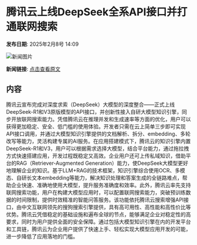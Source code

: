 # 腾讯云上线DeepSeek全系API接口并打通联网搜索

**发布日期**: 2025年2月8号 14:09

![新闻图片](https://pic.chinaz.com/picmap/202305220932154182_2.jpg)

**新闻链接**: [点击查看原文](https://www.aibase.com/zh/news/15175)

## 内容

腾讯云宣布完成对深度求索（DeepSeek）大模型的深度整合——正式上线DeepSeek-R1和V3原版模型的API接口，并创新性接入自研大模型知识引擎，同步开放联网搜索能力。凭借腾讯云在推理并发和生成速率等方面的优化，用户可以获得更加稳定、安全、低门槛的使用体验。开发者只需在云上简单三步即可实现API接口调用，并通过大模型知识引擎提供的文档解析、拆分、embedding、多轮改写等能力，灵活构建专属的AI服务。在应用搭建模式下，腾讯云的知识引擎内置DeepSeek-R1和V3，用户可以根据需求选择大模型，结合平台能力，通过拖拉拽方式快速搭建应用，开发过程既稳定又高效。企业用户还可上传私域知识，借助平台的RAG（Retriever-Augmented Generation）能力，使DeepSeek大模型更好地理解企业的知识。基于LLM+RAG的技术框架，知识引擎综合使用OCR、多模态、自研长文本embedding等能力，解决知识处理和答案生成的全链路难点，帮助企业快速、准确地使用大模型，提升服务准确度和效率。此外，腾讯云率先支持联网搜索功能，用户在构建大模型应用时，可以配置联网搜索能力，突破预训练数据的时间限制，提供时效精准的智能问答服务。该功能依托腾讯云搜索增强API接口，由中文互联网领先的搜狗搜索引擎提供，具有高可用性、高性能和高性价比等优势。腾讯云凭借稳定的基础设施和遍布全球的节点，能够满足企业对稳定性的高要求，同时为用户提供全面的安全保障。通过包括大模型知识引擎在内的开发平台和工具链，腾讯云为企业用户提供了快速上手、轻松实现大模型应用开发的可能，进一步降低了应用落地的门槛。
